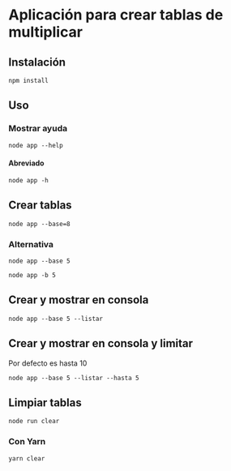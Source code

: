 # Aplicación para crear tablas de multiplicar

## Instalación
```
npm install
```

## Uso

### Mostrar ayuda
```
node app --help
```
#### Abreviado
```
node app -h
```
## Crear tablas
```
node app --base=8
```
### Alternativa
```
node app --base 5
```
```
node app -b 5
```
## Crear y mostrar en consola
```
node app --base 5 --listar
```
## Crear y mostrar en consola y limitar

Por defecto es hasta 10

```
node app --base 5 --listar --hasta 5
```
## Limpiar tablas
```
node run clear
```
### Con Yarn
```
yarn clear
```
